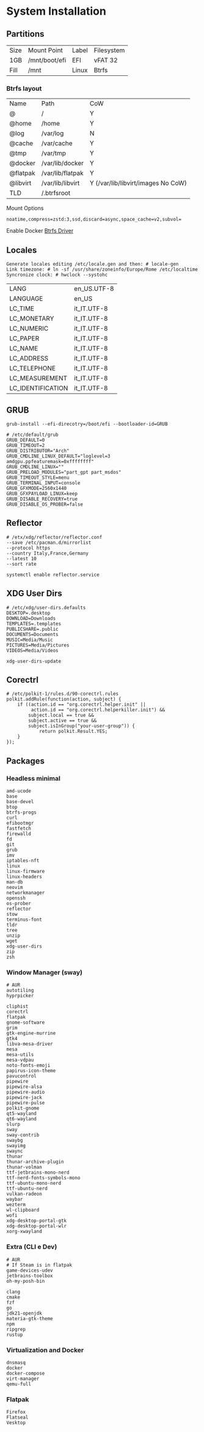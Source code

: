 # System Installation

## Partitions
<b>
<table>
    <tr><td>Size</td><td>Mount Point</td><td>Label</td><td>Filesystem</td></tr>
    <tr><td>1GB</td><td>/mnt/boot/efi</td><td>EFI</td><td>vFAT 32</td></tr>
    <tr><td>Fill</td><td>/mnt</td><td>Linux</td><td>Btrfs</td></tr>
</table>
</b>

### Btrfs layout
<table>
    <tr>
        <td>Name</td>
        <td>Path</td>
        <td>CoW</td>
    </tr>
    <tr>
        <td>@</td>
        <td>/</td>
        <td>Y</td>
    </tr>
    <tr>
        <td>@home</td>
        <td>/home</td>
        <td>Y</td>
    </tr>
    <tr>
        <td>@log</td>
        <td>/var/log</td>
        <td>N</td>
    </tr>
    <tr>
        <td>@cache</td>
        <td>/var/cache</td>
        <td>Y</td>
    </tr>
    <tr>
        <td>@tmp</td>
        <td>/var/tmp</td>
        <td>Y</td>
    </tr>
    <tr>
        <td>@docker</td>
        <td>/var/lib/docker</td>
        <td>Y</td>
    </tr>
    <tr>
        <td>@flatpak</td>
        <td>/var/lib/flatpak</td>
        <td>Y</td>
    </tr>
    <tr>
        <td>@libvirt</td>
        <td>/var/lib/libvirt</td>
        <td>Y (/var/lib/libvirt/images No CoW)</td>
    </tr>
    <tr>
        <td>TLD</td>
        <td>/.btrfsroot</td>
        <td></td>
    </tr>
</table>
Mount Options <br>

```
noatime,compress=zstd:3,ssd,discard=async,space_cache=v2,subvol=
```

Enable Docker
<a target=_blank href="https://docs.docker.com/storage/storagedriver/btrfs-driver">Btrfs Driver</a>

## Locales
```
Generate locales editing /etc/locale.gen and then: # locale-gen
Link timezone: # ln -sf /usr/share/zoneinfo/Europe/Rome /etc/localtime
Syncronize clock: # hwclock --systohc
```
<table>
    <tr><td>LANG</td><td>en_US.UTF-8</td></tr>
    <tr><td>LANGUAGE</td><td>en_US</td></tr>
    <tr><td>LC_TIME</td><td>it_IT.UTF-8</td></tr>
    <tr><td>LC_MONETARY</td><td>it_IT.UTF-8</td></tr>
    <tr><td>LC_NUMERIC</td><td>it_IT.UTF-8</td></tr>
    <tr><td>LC_PAPER</td><td>it_IT.UTF-8</td></tr>
    <tr><td>LC_NAME</td><td>it_IT.UTF-8</td></tr>
    <tr><td>LC_ADDRESS</td><td>it_IT.UTF-8</td></tr>
    <tr><td>LC_TELEPHONE</td><td>it_IT.UTF-8</td></tr>
    <tr><td>LC_MEASUREMENT</td><td>it_IT.UTF-8</td></tr>
    <tr><td>LC_IDENTIFICATION</td><td>it_IT.UTF-8</td></tr>
</table>

## GRUB
```
grub-install --efi-direcotry=/boot/efi --bootloader-id=GRUB
```

```
# /etc/default/grub
GRUB_DEFAULT=0
GRUB_TIMEOUT=2
GRUB_DISTRIBUTOR="Arch"
GRUB_CMDLINE_LINUX_DEFAULT="loglevel=3 amdgpu.ppfeaturemask=0xffffffff"
GRUB_CMDLINE_LINUX=""
GRUB_PRELOAD_MODULES="part_gpt part_msdos"
GRUB_TIMEOUT_STYLE=menu
GRUB_TERMINAL_INPUT=console
GRUB_GFXMODE=2560x1440
GRUB_GFXPAYLOAD_LINUX=keep
GRUB_DISABLE_RECOVERY=true
GRUB_DISABLE_OS_PROBER=false
```

## Reflector
```
# /etx/xdg/reflector/reflector.conf
--save /etc/pacman.d/mirrorlist
--protocol https
--country Italy,France,Germany
--latest 10
--sort rate
```
```
systemctl enable reflector.service
```

## XDG User Dirs
```
# /etc/xdg/user-dirs.defaults
DESKTOP=.desktop
DOWNLOAD=Downloads
TEMPLATES=.templates
PUBLICSHARE=.public
DOCUMENTS=Documents
MUSIC=Media/Music
PICTURES=Media/Pictures
VIDEOS=Media/Videos
```
```
xdg-user-dirs-update
```

## Corectrl
```
# /etc/polkit-1/rules.d/90-corectrl.rules
polkit.addRule(function(action, subject) {
    if ((action.id == "org.corectrl.helper.init" ||
         action.id == "org.corectrl.helperkiller.init") &&
        subject.local == true &&
        subject.active == true &&
        subject.isInGroup("your-user-group")) {
            return polkit.Result.YES;
    }
});
```


## Packages
### Headless minimal
```
amd-ucode
base
base-devel
btop
btrfs-progs
curl
efibootmgr
fastfetch
firewalld
fd
git
grub
imv
iptables-nft
linux
linux-firmware
linux-headers
man-db
neovim
networkmanager
openssh
os-prober
reflector
stow
terminus-font
tldr
tree
unzip
wget
xdg-user-dirs
zip
zsh

```
### Window Manager (sway)
```
# AUR
autotiling
hyprpicker
```
```
cliphist
corectrl
flatpak
gnome-software
grim
gtk-engine-murrine
gtk4
libva-mesa-driver
mesa
mesa-utils
mesa-vdpau
noto-fonts-emoji
papirus-icon-theme
pavucontrol
pipewire
pipewire-alsa
pipewire-audio
pipewire-jack
pipewire-pulse
polkit-gnome
qt5-wayland
qt6-wayland
slurp
sway
sway-contrib
swaybg
swayimg
swaync
thunar
thunar-archive-plugin
thunar-volman
ttf-jetbrains-mono-nerd
ttf-nerd-fonts-symbols-mono
ttf-ubuntu-mono-nerd
ttf-ubuntu-nerd
vulkan-radeon
waybar
wezterm
wl-clipboard
wofi
xdg-desktop-portal-gtk
xdg-desktop-portal-wlr
xorg-xwayland

```
### Extra (CLI e Dev)
```
# AUR
# If Steam is in flatpak
game-devices-udev
jetbrains-toolbox
oh-my-posh-bin
```
```
clang
cmake
fzf
go
jdk21-openjdk
materia-gtk-theme
npm
ripgrep
rustup

```

### Virtualization and Docker
```
dnsmasq
docker
docker-compose
virt-manager
qemu-full
```
### Flatpak
```
Firefox
Flatseal
Vesktop
```
